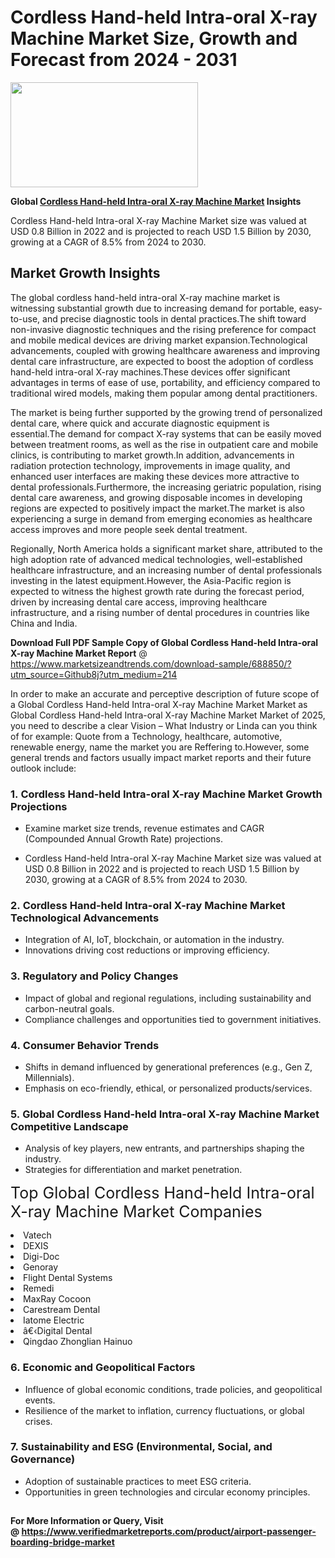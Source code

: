 <H1>Cordless Hand-held Intra-oral X-ray Machine Market Size, Growth and Forecast from 2024 - 2031</H1><img class="aligncenter size-medium wp-image-584254" src="https://thirdeyenews.in/wp-content/uploads/2024/09/Global-Market-Research-300x168.jpeg" alt="" width="300" height="168" /><p><strong>Global&nbsp;<a href="https://www.marketsizeandtrends.com/download-sample/688850/?utm_source=Github8j?utm_medium=214">Cordless Hand-held Intra-oral X-ray Machine Market</a> Insights</strong></p><p>Cordless Hand-held Intra-oral X-ray Machine Market size was valued at USD 0.8 Billion in 2022 and is projected to reach USD 1.5 Billion by 2030, growing at a CAGR of 8.5% from 2024 to 2030.</p><p><h2>Market Growth Insights</h2> <p>The global cordless hand-held intra-oral X-ray machine market is witnessing substantial growth due to increasing demand for portable, easy-to-use, and precise diagnostic tools in dental practices.The shift toward non-invasive diagnostic techniques and the rising preference for compact and mobile medical devices are driving market expansion.Technological advancements, coupled with growing healthcare awareness and improving dental care infrastructure, are expected to boost the adoption of cordless hand-held intra-oral X-ray machines.These devices offer significant advantages in terms of ease of use, portability, and efficiency compared to traditional wired models, making them popular among dental practitioners.</p> <p>The market is being further supported by the growing trend of personalized dental care, where quick and accurate diagnostic equipment is essential.The demand for compact X-ray systems that can be easily moved between treatment rooms, as well as the rise in outpatient care and mobile clinics, is contributing to market growth.In addition, advancements in radiation protection technology, improvements in image quality, and enhanced user interfaces are making these devices more attractive to dental professionals.Furthermore, the increasing geriatric population, rising dental care awareness, and growing disposable incomes in developing regions are expected to positively impact the market.The market is also experiencing a surge in demand from emerging economies as healthcare access improves and more people seek dental treatment.<p>Regionally, North America holds a significant market share, attributed to the high adoption rate of advanced medical technologies, well-established healthcare infrastructure, and an increasing number of dental professionals investing in the latest equipment.However, the Asia-Pacific region is expected to witness the highest growth rate during the forecast period, driven by increasing dental care access, improving healthcare infrastructure, and a rising number of dental procedures in countries like China and India.</p> <p><span class=""><strong>Download Full PDF Sample Copy of Global Cordless Hand-held Intra-oral X-ray Machine Market Report</strong> @ <a href="https://www.marketsizeandtrends.com/download-sample/688850/?utm_source=Github8j?utm_medium=214" target="_blank">https://www.marketsizeandtrends.com/download-sample/688850/?utm_source=Github8j?utm_medium=214</a></span></p><p>In order to make an accurate and perceptive description of future scope of a Global&nbsp;Cordless Hand-held Intra-oral X-ray Machine Market Market as Global&nbsp;Cordless Hand-held Intra-oral X-ray Machine Market Market of 2025, you need to describe a clear Vision &ndash; What Industry or Linda can you think of for example: Quote from a Technology, healthcare, automotive, renewable energy, name the market you are Reffering to.However, some general trends and factors usually impact market reports and their future outlook include:</p><h3>1.&nbsp;<strong>Cordless Hand-held Intra-oral X-ray Machine Market Growth Projections</strong></h3><ul><li>Examine market size trends, revenue estimates and CAGR (Compounded Annual Growth Rate) projections.</li><li><p>Cordless Hand-held Intra-oral X-ray Machine Market size was valued at USD 0.8 Billion in 2022 and is projected to reach USD 1.5 Billion by 2030, growing at a CAGR of 8.5% from 2024 to 2030.</p></li></ul><h3>2.&nbsp;<strong>Cordless Hand-held Intra-oral X-ray Machine Market Technological Advancements</strong></h3><ul><li>Integration of AI, IoT, blockchain, or automation in the industry.</li><li>Innovations driving cost reductions or improving efficiency.</li></ul><h3>3.&nbsp;<strong>Regulatory and Policy Changes</strong></h3><ul><li>Impact of global and regional regulations, including sustainability and carbon-neutral goals.</li><li>Compliance challenges and opportunities tied to government initiatives.</li></ul><h3>4.&nbsp;<strong>Consumer Behavior Trends</strong></h3><ul><li>Shifts in demand influenced by generational preferences (e.g., Gen Z, Millennials).</li><li>Emphasis on eco-friendly, ethical, or personalized products/services.</li></ul><h3>5.&nbsp;<strong>Global Cordless Hand-held Intra-oral X-ray Machine Market Competitive Landscape</strong></h3><ul><li>Analysis of key players, new entrants, and partnerships shaping the industry.</li><li>Strategies for differentiation and market penetration.</li></ul><p data-pm-slice="1 1 []"><span style="color: inherit; font-family: inherit; font-size: 25px;">Top Global Cordless Hand-held Intra-oral X-ray Machine Market Companies</span></p><div class="" data-test-id=""><p><li>Vatech</li><li> DEXIS</li><li> Digi-Doc</li><li> Genoray</li><li> Flight Dental Systems</li><li> Remedi</li><li> MaxRay Cocoon</li><li> Carestream Dental</li><li> Iatome Electric</li><li> â€‹Digital Dental</li><li> Qingdao Zhonglian Hainuo</li></p></div><h3>6.&nbsp;<strong>Economic and Geopolitical Factors</strong></h3><ul><li>Influence of global economic conditions, trade policies, and geopolitical events.</li><li>Resilience of the market to inflation, currency fluctuations, or global crises.</li></ul><h3>7.&nbsp;<strong>Sustainability and ESG (Environmental, Social, and Governance)</strong></h3><ul><li>Adoption of sustainable practices to meet ESG criteria.</li><li>Opportunities in green technologies and circular economy principles.</li></ul><h2><strong style="font-size: 14px;">For More Information or Query, Visit @&nbsp;</strong><a style="background-color: #ffffff; font-size: 14px;" href="https://www.marketsizeandtrends.com/report/cordless-hand-held-intra-oral-x-ray-machine-market/" target="_blank">https://www.verifiedmarketreports.com/product/airport-passenger-boarding-bridge-market</a></h2>